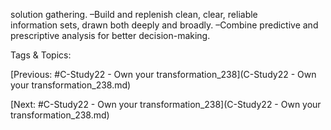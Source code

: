 solution gathering.
 –Build and replenish clean, clear, reliable  
information sets, drawn both deeply and broadly.
 –Combine predictive and prescriptive analysis for 
better decision-making.

   Tags & Topics:
   

[Previous: #C-Study22 - Own your transformation_238](C-Study22 - Own your transformation_238.md)

[Next: #C-Study22 - Own your transformation_238](C-Study22 - Own your transformation_238.md)